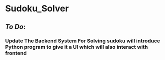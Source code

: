 # Sudoku_Solver


## *To Do*:

### Update The Backend System For Solving sudoku will introduce Python program to give it a UI which will also interact with frontend